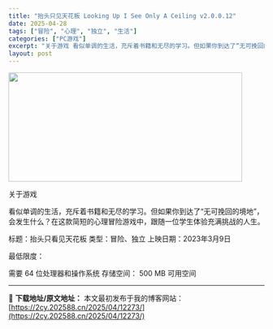 ```yaml
---
title: "抬头只见天花板 Looking Up I See Only A Ceiling v2.0.0.12"
date: 2025-04-28
tags: ["冒险", "心理", "独立", "生活"]
categories: ["PC游戏"]
excerpt: "关于游戏 看似单调的生活，充斥着书籍和无尽的学习。但如果你到达了“无可挽回的境地”，会发生什么？在这款简短的心理冒险游戏中，跟随一位学生体验充满挑战的人生。 标题：抬头只看见天花板 类型：冒险、独立 上映日期：2023年3月9日 最低限度： 需要 64 位处理器和操作系统 存储空间： 500 MB &hellip;"
layout: post
---
```


<img class="aligncenter size-full wp-image-12248" src="https://2cy.202588.cn/wp-content/uploads/2025/04/2025042803295642.webp" alt="" width="460" height="215" />

关于游戏

看似单调的生活，充斥着书籍和无尽的学习。但如果你到达了“无可挽回的境地”，会发生什么？在这款简短的心理冒险游戏中，跟随一位学生体验充满挑战的人生。

标题：抬头只看见天花板
类型：冒险、独立
上映日期：2023年3月9日

最低限度：

需要 64 位处理器和操作系统
存储空间： 500 MB 可用空间

---
📖 **下载地址/原文地址：** 本文最初发布于我的博客网站：[https://2cy.202588.cn/2025/04/12273/](https://2cy.202588.cn/2025/04/12273/)
